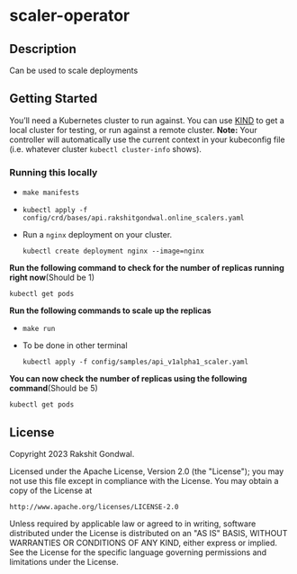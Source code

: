 # scaler-operator


## Description
Can be used to scale deployments

## Getting Started
You’ll need a Kubernetes cluster to run against. You can use [KIND](https://sigs.k8s.io/kind) to get a local cluster for testing, or run against a remote cluster.
**Note:** Your controller will automatically use the current context in your kubeconfig file (i.e. whatever cluster `kubectl cluster-info` shows).

### Running this locally

-   ```
    make manifests
    ```

-   ```
    kubectl apply -f config/crd/bases/api.rakshitgondwal.online_scalers.yaml
    ```

- Run a `nginx` deployment on your cluster.

    ```
    kubectl create deployment nginx --image=nginx
    ```
**Run the following command to check for the number of replicas running right now**(Should be 1)
```
kubectl get pods
```

**Run the following commands to scale up the replicas**
-   ```
    make run
    ```
- To be done in other terminal
    ```
    kubectl apply -f config/samples/api_v1alpha1_scaler.yaml
    ```

**You can now check the number of replicas using the following command**(Should be 5)
```
kubectl get pods
```

## License

Copyright 2023 Rakshit Gondwal.

Licensed under the Apache License, Version 2.0 (the "License");
you may not use this file except in compliance with the License.
You may obtain a copy of the License at

    http://www.apache.org/licenses/LICENSE-2.0

Unless required by applicable law or agreed to in writing, software
distributed under the License is distributed on an "AS IS" BASIS,
WITHOUT WARRANTIES OR CONDITIONS OF ANY KIND, either express or implied.
See the License for the specific language governing permissions and
limitations under the License.

